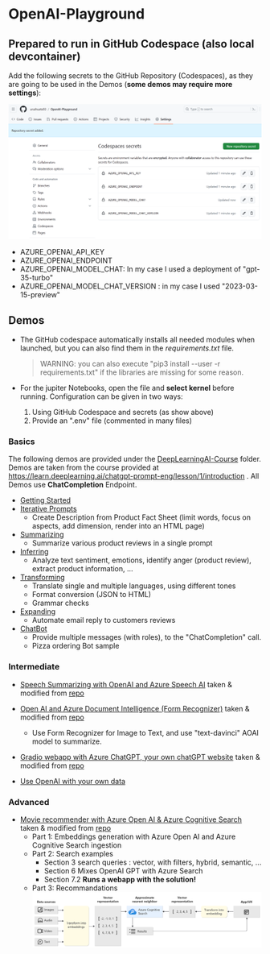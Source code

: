 # OpenAI-Playground

## Prepared to run in GitHub Codespace (also local devcontainer)

Add the following secrets to the GitHub Repository (Codespaces), as they are going to be used in the Demos (**some demos may require more settings**):

![Alt text](Settings.png)

- AZURE_OPENAI_API_KEY
- AZURE_OPENAI_ENDPOINT
- AZURE_OPENAI_MODEL_CHAT: In my case I used a deployment of "gpt-35-turbo"
- AZURE_OPENAI_MODEL_CHAT_VERSION : in my case I used "2023-03-15-preview"

## Demos 

- The GitHub codespace automatically installs all needed modules when launched, but you can also find them in the *requirements.txt* file.
    > WARNING: you can also execute "pip3 install --user -r requirements.txt" if the libraries are missing for some reason.
- For the jupiter Notebooks, open the file and **select kernel** before running. Configuration can be given in two ways:

    1. Using GitHub Codespace and secrets (as show above)
    2. Provide an ".env" file (commented in many files)

### Basics 

The following demos are provided under the [DeepLearningAI-Course](OpenAI/DeepLearningAI-Course) folder. Demos are taken from the course provided at https://learn.deeplearning.ai/chatgpt-prompt-eng/lesson/1/introduction . All Demos use **ChatCompletion** Endpoint. 

- [Getting Started](OpenAI/DeepLearningAI-Course/l2-guidelines.ipynb)
- [Iterative Prompts](OpenAI/DeepLearningAI-Course/l3-iterative-prompt-development.ipynb)
    - Create Description from Product Fact Sheet (limit words, focus on aspects, add dimension, render into an HTML page)
- [Summarizing](OpenAI/DeepLearningAI-Course/l4-summarizing.ipynb)
    - Summarize various product reviews in a single prompt
- [Inferring](OpenAI/DeepLearningAI-Course/l5-inferring.ipynb)
    - Analyze text sentiment, emotions, identify anger (product review), extract product information, ...
- [Transforming](OpenAI/DeepLearningAI-Course/l6-transforming.ipynb)
    - Translate single and multiple languages, using different tones
    - Format conversion (JSON to HTML)
    - Grammar checks
- [Expanding](OpenAI/DeepLearningAI-Course/l7-expanding.ipynb)
    - Automate email reply to customers reviews
- [ChatBot](OpenAI/DeepLearningAI-Course/l8-chatbot.ipynb)
    - Provide multiple messages (with roles), to the "ChatCompletion" call.
    - Pizza ordering Bot sample

### Intermediate

- [Speech Summarizing with OpenAI and Azure Speech AI](OpenAI/Speech-Summarize/Speech-summarizing.ipynb) taken & modified from [repo](https://github.com/retkowsky/Azure-OpenAI-demos/blob/main/Azure%20Open%20AI%20quick%20demos)
- [Open AI and Azure Document Intelligence (Form Recognizer)](OpenAI/Document-Intelligence/Document-Intelligence.ipynb) taken & modified from [repo](https://github.com/retkowsky/Azure-OpenAI-demos/blob/main/Azure%20Open%20AI%20quick%20demos)
    - Use Form Recognizer for Image to Text, and use "text-davinci" AOAI model to summarize.
- [Gradio webapp with Azure ChatGPT, your own chatGPT website]() taken & modified from [repo](https://github.com/retkowsky/Azure-OpenAI-demos/blob/main/Azure%20Open%20AI%20quick%20demos)

- [Use OpenAI with your own data]()


### Advanced

- [Movie recommender with Azure Open AI & Azure Cognitive Search]() taken & modified from [repo](https://github.com/retkowsky/Azure-OpenAI-demos/blob/main/Azure%20Open%20AI%20quick%20demos)
    - Part 1:  Embeddings generation with Azure Open AI and Azure Cognitive Search ingestion
    - Part 2: Search examples 
        - Section 3 search queries : vector, with filters, hybrid, semantic, ...
        - Section 6 Mixes OpenAI GPT with Azure Search
        - Section 7.2 **Runs a webapp with the solution!**
    - Part 3: Recommandations
    ![Movie Recommender](OpenAI/Movie-recommender/architecture.png)
